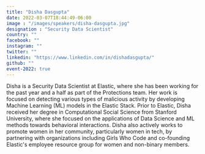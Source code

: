 ```yaml
---
title: "Disha Dasgupta"
date: 2022-03-07T18:44:49-06:00
image : "/images/speakers/disha-dasgupta.jpg"
designation : "Security Data Scientist"
country: ""
facebook: ""
instagram: ""
twitter: ""
linkedin: "https://www.linkedin.com/in/dishadasgupta/"
github: ""
event-2022: true
---
```


Disha is a Security Data Scientist at Elastic, where she has been working for the past year and a half as part of the Protections team. Her work is focused on detecting various types of malicious activity by developing Machine Learning (ML) models in the Elastic Stack. Prior to Elastic, Disha received her degree in Computational Social Science from Stanford University, where she focused on the applications of Data Science and ML methods towards behavioral interactions. Disha also actively works to promote women in her community, particularly women in tech, by partnering with organizations including Girls Who Code and co-founding Elastic's employee resource group for women and non-binary members.